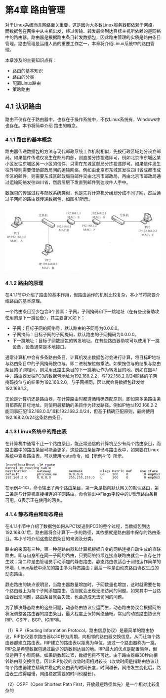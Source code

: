 # 第4章 路由管理

对于Linux系统而言网络至关重要，这是因为大多数Linux服务器都依赖于网络。而数据包在网络中从主机出发，经过传输、转发最终到达目标主机所依赖的是网络中的路由器。路由器是根据路由条目转发数据包，因此路由管理的实质是路由条目管理。路由管理是运维人员的重要工作之一，本章将介绍Linux系统中的路由管理。

本章涉及的主要知识点有：

* 路由的基本知识
* 路由的分类
* 配置Linux路由
* 策略路由

## 4.1 认识路由

路由不仅存在于路由器中，也存在于操作系统中，不仅Linux系统有，Windows中也存在。本节将简单介绍 路由的概念。

### 4.1.1 路由的基本概念

路由器传递数据包的方法与现代邮政系统工作机制相似，先按行政区域划分设立邮局。如果信件传递仅发生在邮局内部，则直接分拣投递即可，例如北京市东城区某小区发往东城区另一小区的信件，只需在东城区邮局分拣投递即可。如果信件发生往外埠则需要借助邮政局间的运输网络，例如由北京市东城区发往四川省成都市成华区的邮件，则需要东城区邮政局将邮件交由北京市邮政局，再由北京市邮政局通过运输网络发往四川省，然后层层下发直到邮件到达收件人手中。

数据包的传递过程与邮政系统类似，也是先将计算机分组划分成不同子网，然后通过子网间的路由器传递数据包，如图4.1所示。

![1557998746413](assets/1557998746413.png)

### 4.1.2 路由的原理

在4.1.1节中介绍了路由的基本作用，但路由运作的机制比较复杂，本小节将简要介绍路由的基本原理。

一个路由条目至少包含3个要素：子网，子网掩码和下一跳地址（在有些设备助攻使用的是下一跳设备），其主要含义如下：

* 子网：目标子网的网络号，默认路由的子网号为0.0.0.0。
* 子网掩码：目标子网的子网掩码，默认路由的子网掩码为0.0.0.0。
* 下一跳地址：目标子网数据包的转发地址。在有些路由器助攻可以使用下一跳设备，设备通常是本地接口。

通常计算机中会有多条路由条目，计算机发出数据包时会进行计算，将目标IP地址与路由条目中的子网掩码按位与，即二进制按位做乘法。如果按位与的结果与路由条目的子网相同，则采用此路由条目的下一跳地址作为转发目的地。例如在图4.1中，路由器发往PC3的数据包地址为192.168.2.2，与192.168.2.0/24网络的子网掩码按位与的结果为192.168.2.0，与子网相同，因此就会将数据包转发给192.168.1.2。

无论是计算机还是路由器，在计算路由时都遵循精确匹配原则，即如果多条路由条目都匹配目标地址，则使用最精确的条目作为转发路径。例如IP地址192.168.2.2能同事匹配192.168.0.0/16和192.168.2.0/24，但基于精确匹配原则，最终使用192.168.2.0/24这条路由条目。

### 4.1.3 Linux系统中的路由表

在计算机中通常不止一个路由条目，能正常通信的计算机至少有两个路由条目，而路由器中的路由条目可能会更多。这些路由条目存储与路由表中，如果要在Linux系统中查看路由表，可以使用route命令，如【示例4-1】所示。

![1558000456664](assets/1558000456664.png)

在示例4-1中，命令输出了两个路由条目，第一条是指向默认网关的默认路由，第二条是与计算机直接相连的子网路由。命令输出中Flags字段中的U表示路由条目可用，G表示正在使用的网关。

### 4.1.4 静态路由和动态路由

在4.1.1小节中介绍了数据包如何从PC1发送到PC3的整个过程，当数据包到达192.168.0.1后，路由器将会计算下一步的路径，其依据就是路由器中保存的路由条目。本小节将介绍这些路由条目的来源及分类。

路由的来源有三种，第一种是路由器和计算机根据自身的网络连接自动生成的直联路由，即与自身所在同一子网的路由，只要网络持续连接直联路由就会一直存在并生效；第二种是由管理员手动添加的静态路由，静态路由仅适合于网络运作简单的环境，Linux系统中添加的路由多为静态路由；最后一种是由动态路由协议生成的动态路由。

静态路由的缺点很明显，当路由器数量增加时，子网数量也增加，这时就需要在每个路由器上为每个子网添加路由，否则就会出现无法访问的问题。如果其中一台路由器出现问题，路由条目就会失效，也会造成无法访问的问题。

为了解决静态路由的这些问题，动态路由协议应运而生，动态路由协议会根据网络状况调整各路由器的路由条目，最大程度上保持网络通畅。常见的动态路由协议有RIP、OSPF、BGP、IGRP等。

（1）RIP（Routing Information Protocol，路由信息协议）是最简单的路由协议，RIP协议要求路由器以30秒为周期，向相邻的路由器交换信息，从而让每个路由器都建立路由表。RIP建立的路由表以距离为单位，通过一个路由器称为一跳，RIP总是希望数据包通过最少的跳数到达目的地。RIP最大的优点是配置简单，但仅适用于小型网络，如果跳数超过15，数据包将不可达。由于路由器每30秒向相邻路由器交换信息，因此RIP协议的收敛时间相对较长（收敛时间是指路由协议让每个路由器建立精确并稳定的路由表的时间长度，时间越长，网络发生变化后，路由表生成得越慢，网络稳定需要的时间也越长）。

（2）OSPF（Open Shortest Path First，开放最短路径优先）是一个相对比较复杂的